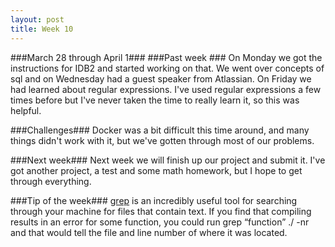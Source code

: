 ```yaml
---
layout: post
title: Week 10
---
```


###March 28 through April 1###
###Past week ###
On Monday we got the instructions for IDB2 and started working on that. We went over concepts of sql  and on Wednesday had a guest speaker from Atlassian. On Friday we had learned about regular expressions. I've used regular expressions a few times before but I've never taken the time to really learn it, so this was helpful.

###Challenges###
Docker was a bit difficult this time around, and many things didn't work with it, but we've gotten through most of our problems. 

###Next week###
Next week we will finish up our project and submit it. I've got another project, a test and some math homework, but I hope to get through everything. 

###Tip of the week###
[grep](http://linux.die.net/man/1/grep) is an incredibly useful tool for searching through your machine for files that contain text. If you find that compiling results in an error for some function, you could run 
grep “function” ./ -nr
and that would tell the file and line number of where it was located.
